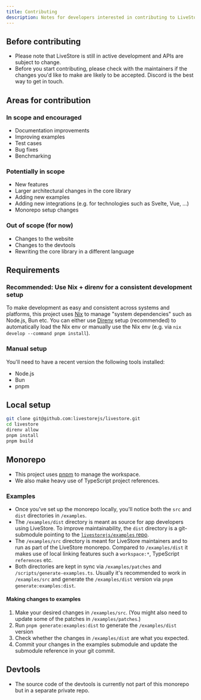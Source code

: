```yaml
---
title: Contributing
description: Notes for developers interested in contributing to LiveStore.
---
```


## Before contributing

- Please note that LiveStore is still in active development and APIs are subject to change.
- Before you start contributing, please check with the maintainers if the changes you'd like to make are likely to be accepted. Discord is the best way to get in touch.

## Areas for contribution

### In scope and encouraged

- Documentation improvements
- Improving examples
- Test cases
- Bug fixes
- Benchmarking

### Potentially in scope

- New features
- Larger architectural changes in the core library
- Adding new examples
- Adding new integrations (e.g. for technologies such as Svelte, Vue, ...)
- Monorepo setup changes

### Out of scope (for now)

- Changes to the website
- Changes to the devtools
- Rewriting the core library in a different language

## Requirements

### Recommended: Use Nix + direnv for a consistent development setup

To make development as easy and consistent across systems and platforms, this project uses [Nix](https://zero-to-nix.com/) to manage "system dependencies" such as Node.js, Bun etc. You can either use [Direnv](https://direnv.net) setup (recommended) to automatically load the Nix env or manually use the Nix env (e.g. via `nix develop --command pnpm install`).

### Manual setup

You'll need to have a recent version the following tools installed:

- Node.js
- Bun
- pnpm

## Local setup

```bash
git clone git@github.com:livestorejs/livestore.git
cd livestore
direnv allow
pnpm install
pnpm build
```

## Monorepo

- This project uses [pnpm](https://pnpm.io/) to manage the workspace.
- We also make heavy use of TypeScript project references.

### Examples

- Once you've set up the monorepo locally, you'll notice both the `src` and `dist` directories in `/examples`.
- The `/examples/dist` directory is meant as source for app developers using LiveStore. To improve maintainability, the `dist` directory is a git-submodule pointing to the [`livestorejs/examples` repo](https://github.com/livestorejs/examples).
- The `/examples/src` directory is meant for LiveStore maintainers and to run as part of the LiveStore monorepo. Compared to `/examples/dist` it makes use of local linking features such a `workspace:*`, TypeScript `references` etc.
- Both directories are kept in sync via `/examples/patches` and `/scripts/generate-examples.ts`. Usually it's recommended to work in `/examples/src` and generate the `/examples/dist` version via `pnpm generate:examples:dist`.

#### Making changes to examples

1. Make your desired changes in `/examples/src`. (You might also need to update some of the patches in `/examples/patches`.)
2. Run `pnpm generate:examples:dist` to generate the `/examples/dist` version
3. Check whether the changes in `/examples/dist` are what you expected.
4. Commit your changes in the examples submodule and update the submodule reference in your git commit.

## Devtools

- The source code of the devtools is currently not part of this monorepo but in a separate private repo.